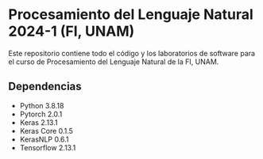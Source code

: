 # Procesamiento del Lenguaje Natural 2024-1 (FI, UNAM)

Este repositorio contiene todo el código y los laboratorios de software para el curso de Procesamiento del Lenguaje Natural de la FI, UNAM.

## Dependencias
- Python 3.8.18
- Pytorch 2.0.1
- Keras 2.13.1
- Keras Core 0.1.5
- KerasNLP 0.6.1
- Tensorflow 2.13.1